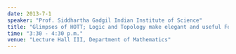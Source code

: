 ```yaml
---
date: 2013-7-1
speaker: "Prof. Siddhartha Gadgil Indian Institute of Science"
title: "Glimpses of HOTT; Logic and Topology make elegant and useful Foundations"
time: "3:30 - 4:30 p.m."
venue: "Lecture Hall III, Department of Mathematics"
---
```


